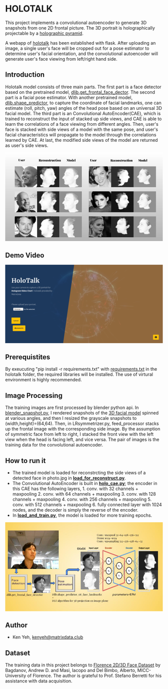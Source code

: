 # HOLOTALK

This project implements a convolutional autoencoder to generate 3D snapshots from one 2D frontal picture. The 3D portrait is holographically projectable by a [holographic pyramid](https://maker.pro/custom/projects/diy-hologram).

A webapp of [holotalk](http://matrixdata.club) has been established with flask. After uploading an image, a single user's face will be cropped out for a pose estimator to determine user's facial orientation, and the convolutional autoencoder will generate user's face viewing from left/right hand side.

## Introduction
Holotalk model consists of three main parts. The first part is a face detector based on the pretrained model, [dlib.get_frontal_face_dector](http://dlib.net/imaging.html#get_frontal_face_detector). The second part is a facial pose estimator. With another pretrained model, [dlib.shape_predictor](http://dlib.net/imaging.html#shape_predictor), to capture the coordinate of facial landmarks, one can estimate (roll, pitch, yaw) angles of the head pose based on an universal 3D facial model. The third part is an Convolutional AutoEncoder(CAE), which is trained to reconstruct the input of stacked up side views, and CAE is able to learn the correlations of a face viewing from different angles. Then, user's face is stacked with side views of a model with the same pose, and user's facial characteristics will propagate to the model through the correlations learned by CAE. At last, the modified side views of the model are returned as user's side views.

![HoloTalk demonstration](/images/HoloTalk_Demo.jpg)

## Demo Video
[![Webapp screen recording](/images/matrixdata_club.png)](https://youtu.be/IjoDcWxOqEs)
## Prerequistites
By exeucuting "pip install -r requirements.txt" with [requirements.txt](/holotalk/requirements.txt) in the holotalk folder, the required libraries will be installed. The use of virtural environment is highly recommended.
## Image Processing
The training images are first processed by blender python api. In [blender_snapshot.py](/data/blender_snapshot.py), I rendered snapshots of the [3D facial model](http://www.micc.unifi.it/masi/research/ffd/) spinned at various angles, and then I resized the grayscale snapshots to (width,height)=(64,64). Then, in LRsymmetrizer.py, feed_processor stacks up the frontal image with the corresponding side image. By the assumption of symmetric face from left to right, I stacked the front view with the left view when the head is facing left, and vice versa. The pair of images is the training data for the convolutional autoencoder.
## How to run it
* The trained model is loaded for reconstrcting the side views of a detected face in photo.jpg in [**load_for_reconstruct.py**](/holotalk/holotalk/load_for_reconstruct.py).
* The Convolutional AutoEncoder is built in [**holo_cae.py**](/holotalk/holotalk/holo_cae.py); the encoder in this CAE has the following layers, 1. conv. with 32 channels + maxpooling 2. conv. with 64 channels + maxpooling 3. conv. with 128 channels + maxpooling 4. conv. with 256 channels + maxpooling 5. conv. with 512 channels + maxpooling 6. fully connected layer with 1024 nodes, and the decoder is simply the reverse of the encoder.
* In [**load_and_train.py**](/holotalk/holotalk/load_and_train.py), the model is loaded for more training epochs.

![HoloTalk demonstration](/images/model_pipeline.jpg)
## Author
* Ken Yeh, <kenyeh@matrixdata.club>
## Dataset
The training data in this project belongs to [Florence 2D/3D Face Dataset](http://www.micc.unifi.it/masi/research/ffd/) by Bagdanov, Andrew D. and Masi, Iacopo and Del Bimbo, Alberto, MICC-University of Florence. The author is grateful to Prof. Stefano Berretti for his assistance with data acquisition.
